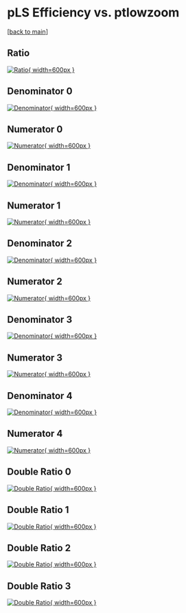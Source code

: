 # pLS Efficiency vs. ptlowzoom

[[back to main](./)]



## Ratio

[![Ratio](../mtv/var/pLS_loweta_321_0_eff_ptlowzoom.png){ width=600px }](../mtv/var/pLS_loweta_321_0_eff_ptlowzoom.pdf)

## Denominator 0

[![Denominator](../mtv/den/pLS_loweta_321_0_eff_ptlowzoom_den0.png){ width=600px }](../mtv/den/pLS_loweta_321_0_eff_ptlowzoom_den0.pdf)

## Numerator 0

[![Numerator](../mtv/num/pLS_loweta_321_0_eff_ptlowzoom_num0.png){ width=600px }](../mtv/num/pLS_loweta_321_0_eff_ptlowzoom_num0.pdf)

## Denominator 1

[![Denominator](../mtv/den/pLS_loweta_321_0_eff_ptlowzoom_den1.png){ width=600px }](../mtv/den/pLS_loweta_321_0_eff_ptlowzoom_den1.pdf)

## Numerator 1

[![Numerator](../mtv/num/pLS_loweta_321_0_eff_ptlowzoom_num1.png){ width=600px }](../mtv/num/pLS_loweta_321_0_eff_ptlowzoom_num1.pdf)

## Denominator 2

[![Denominator](../mtv/den/pLS_loweta_321_0_eff_ptlowzoom_den2.png){ width=600px }](../mtv/den/pLS_loweta_321_0_eff_ptlowzoom_den2.pdf)

## Numerator 2

[![Numerator](../mtv/num/pLS_loweta_321_0_eff_ptlowzoom_num2.png){ width=600px }](../mtv/num/pLS_loweta_321_0_eff_ptlowzoom_num2.pdf)

## Denominator 3

[![Denominator](../mtv/den/pLS_loweta_321_0_eff_ptlowzoom_den3.png){ width=600px }](../mtv/den/pLS_loweta_321_0_eff_ptlowzoom_den3.pdf)

## Numerator 3

[![Numerator](../mtv/num/pLS_loweta_321_0_eff_ptlowzoom_num3.png){ width=600px }](../mtv/num/pLS_loweta_321_0_eff_ptlowzoom_num3.pdf)

## Denominator 4

[![Denominator](../mtv/den/pLS_loweta_321_0_eff_ptlowzoom_den4.png){ width=600px }](../mtv/den/pLS_loweta_321_0_eff_ptlowzoom_den4.pdf)

## Numerator 4

[![Numerator](../mtv/num/pLS_loweta_321_0_eff_ptlowzoom_num4.png){ width=600px }](../mtv/num/pLS_loweta_321_0_eff_ptlowzoom_num4.pdf)

## Double Ratio 0

[![Double Ratio](../mtv/ratio/pLS_loweta_321_0_eff_ptlowzoom_ratio0.png){ width=600px }](../mtv/ratio/pLS_loweta_321_0_eff_ptlowzoom_ratio0.pdf)

## Double Ratio 1

[![Double Ratio](../mtv/ratio/pLS_loweta_321_0_eff_ptlowzoom_ratio1.png){ width=600px }](../mtv/ratio/pLS_loweta_321_0_eff_ptlowzoom_ratio1.pdf)

## Double Ratio 2

[![Double Ratio](../mtv/ratio/pLS_loweta_321_0_eff_ptlowzoom_ratio2.png){ width=600px }](../mtv/ratio/pLS_loweta_321_0_eff_ptlowzoom_ratio2.pdf)

## Double Ratio 3

[![Double Ratio](../mtv/ratio/pLS_loweta_321_0_eff_ptlowzoom_ratio3.png){ width=600px }](../mtv/ratio/pLS_loweta_321_0_eff_ptlowzoom_ratio3.pdf)

